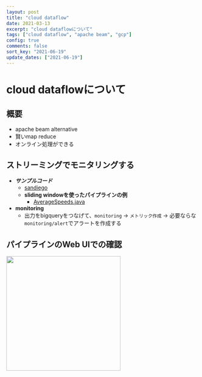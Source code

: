 ```yaml
---
layout: post
title: "cloud dataflow"
date: 2021-03-13
excerpt: "cloud dataflowについて"
tags: ["cloud dataflow", "apache beam", "gcp"]
config: true
comments: false
sort_key: "2021-06-19"
update_dates: ["2021-06-19"]
---
```


# cloud dataflowについて

## 概要
 - apache beam alternative
 - 賢いmap reduce
 - オンライン処理ができる

## ストリーミングでモニタリングする
 - ***サンプルコード***
   - [sandiego](https://github.com/GoogleCloudPlatform/training-data-analyst/tree/master/courses/streaming/process/sandiego)
   - **sliding windowを使ったパイプラインの例**
	 - [AverageSpeeds.java](https://github.com/GoogleCloudPlatform/training-data-analyst/blob/master/courses/streaming/process/sandiego/src/main/java/com/google/cloud/training/dataanalyst/sandiego/AverageSpeeds.java)
 - **monitoring**
   - 出力をbigqueryをつなげて、`monitoring` -> `メトリック作成` -> 必要ならな`monitoring/alert`でアラートを作成する

## パイプラインのWeb UIでの確認

<div>
  <img style="align: center !important; width: 300px !important;" src="https://user-images.githubusercontent.com/4949982/111030349-0b2c6200-8445-11eb-8848-e9da87751827.png">
</div>


